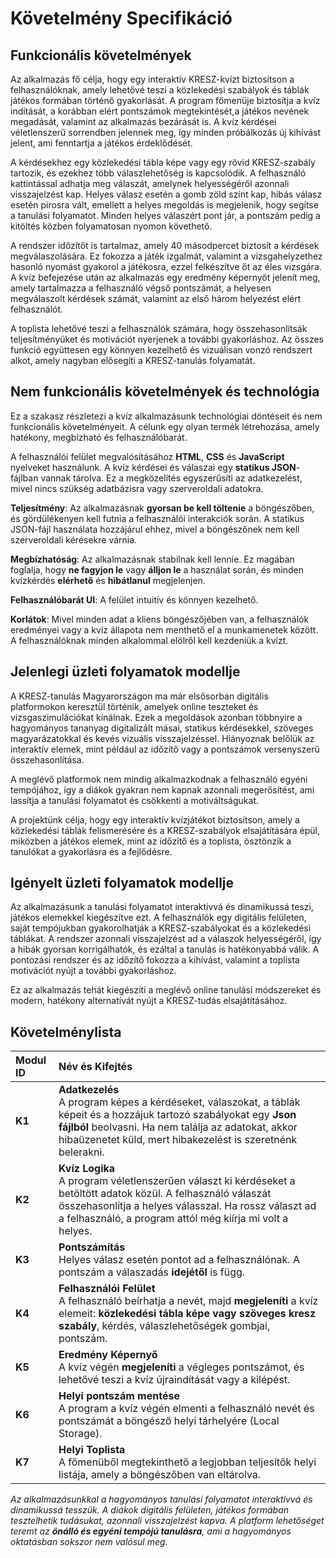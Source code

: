 # Követelmény Specifikáció


























## Funkcionális követelmények

Az alkalmazás fő célja, hogy egy interaktív KRESZ-kvízt biztosítson a felhasználóknak, amely lehetővé teszi a közlekedési szabályok és táblák játékos formában történő gyakorlását. A program főmenüje biztosítja a kvíz indítását, a korábban elért pontszámok megtekintését,a játékos nevének megadását, valamint az alkalmazás bezárását is. A kvíz kérdései véletlenszerű sorrendben jelennek meg, így minden próbálkozás új kihívást jelent, ami fenntartja a játékos érdeklődését.

A kérdésekhez egy közlekedési tábla képe vagy egy rövid KRESZ-szabály tartozik, és ezekhez több válaszlehetőség is kapcsolódik. A felhasználó kattintással adhatja meg válaszát, amelynek helyességéről azonnali visszajelzést kap. Helyes válasz esetén a gomb zöld színt kap, hibás válasz esetén pirosra vált, emellett a helyes megoldás is megjelenik, hogy segítse a tanulási folyamatot. Minden helyes válaszért pont jár, a pontszám pedig a kitöltés közben folyamatosan nyomon követhető.

A rendszer időzítőt is tartalmaz, amely 40 másodpercet biztosít a kérdések megválaszolására. Ez fokozza a játék izgalmát, valamint a vizsgahelyzethez hasonló nyomást gyakorol a játékosra, ezzel felkészítve őt az éles vizsgára. A kvíz befejezése után az alkalmazás egy eredmény képernyőt jelenít meg, amely tartalmazza a felhasználó végső pontszámát, a helyesen megválaszolt kérdések számát, valamint az első három helyezést elért felhasználót.

A toplista lehetővé teszi a felhasználók számára, hogy összehasonlítsák teljesítményüket és motivációt nyerjenek a további gyakorláshoz. Az összes funkció együttesen egy könnyen kezelhető és vizuálisan vonzó rendszert alkot, amely nagyban elősegíti a KRESZ-tanulás folyamatát.

## Nem funkcionális követelmények és technológia

Ez a szakasz részletezi a kvíz alkalmazásunk technológiai döntéseit és nem funkcionális követelményeit. A célunk egy olyan termék létrehozása, amely hatékony, megbízható és felhasználóbarát.

A felhasználói felület megvalósításához **HTML**, **CSS** és **JavaScript** nyelveket használunk. A kvíz kérdései és válaszai egy **statikus JSON**-fájlban vannak tárolva. Ez a megközelítés egyszerűsíti az adatkezelést, mivel nincs szükség adatbázisra vagy szerveroldali adatokra.

**Teljesítmény**: Az alkalmazásnak **gyorsan be kell töltenie** a böngészőben, és gördülékenyen kell futnia a felhasználói interakciók során. A statikus JSON-fájl használata hozzájárul ehhez, mivel a böngészőnek nem kell szerveroldali kérésekre várnia.

**Megbízhatóság**: Az alkalmazásnak stabilnak kell lennie. Ez magában foglalja, hogy **ne fagyjon le** vagy **álljon le** a használat során, és minden kvízkérdés **elérhető** és **hibátlanul** megjelenjen.

**Felhasználóbarát UI**: A felület intuitív és könnyen kezelhető.

**Korlátok**: Mivel minden adat a kliens böngészőjében van, a felhasználók eredményei vagy a kvíz állapota nem menthető el a munkamenetek között. A felhasználóknak minden alkalommal elölről kell kezdeniük a kvízt.


## Jelenlegi üzleti folyamatok modellje

A KRESZ-tanulás Magyarországon ma már elsősorban digitális platformokon keresztül történik, amelyek online teszteket és vizsgaszimulációkat kínálnak. Ezek a megoldások azonban többnyire a hagyományos tananyag digitalizált másai, statikus kérdésekkel, szöveges magyarázatokkal és kevés vizuális visszajelzéssel.  Hiányoznak belőlük az interaktív elemek, mint például az időzítő vagy a pontszámok versenyszerű összehasonlítása.  

A meglévő platformok nem mindig alkalmazkodnak a felhasználó egyéni tempójához, így a diákok gyakran nem kapnak azonnali megerősítést, ami lassítja a tanulási folyamatot és csökkenti a motiváltságukat.  
  
A projektünk célja, hogy egy interaktív kvízjátékot biztosítson, amely a közlekedési táblák felismerésére és a KRESZ-szabályok elsajátítására épül, miközben a játékos elemek, mint az időzítő és a toplista, ösztönzik a tanulókat a gyakorlásra és a fejlődésre.

## Igényelt üzleti folyamatok modellje

Az alkalmazásunk a tanulási folyamatot interaktívvá és dinamikussá teszi, játékos elemekkel kiegészítve ezt. A felhasználók egy digitális felületen, saját tempójukban gyakorolhatják a KRESZ-szabályokat és a közlekedési táblákat. A rendszer azonnali visszajelzést ad a válaszok helyességéről, így a hibák gyorsan korrigálhatók, és ezáltal a tanulás is hatékonyabbá válik. A pontozási rendszer és az időzítő fokozza a kihívást, valamint a toplista motivációt nyújt a további gyakorláshoz.

Ez az alkalmazás tehát kiegészíti a meglévő online tanulási módszereket és modern, hatékony alternatívát nyújt a KRESZ-tudás elsajátításához. 

## Követelménylista

| Modul ID | Név és Kifejtés |
| :--- | :--- |
| **K1** | **Adatkezelés**<br>A program képes a kérdéseket, válaszokat, a táblák képeit és a hozzájuk tartozó szabályokat egy **Json fájlból** beolvasni. Ha nem találja az adatokat, akkor hibaüzenetet küld, mert hibakezelést is szeretnénk belerakni. |
| **K2** | **Kvíz Logika**<br>A program véletlenszerűen választ ki kérdéseket a betöltött adatok közül. A felhasználó válaszát összehasonlítja a helyes válasszal. Ha rossz választ ad a felhasználó, a program attól még kiírja mi volt a helyes. |
| **K3** | **Pontszámítás**<br>Helyes válasz esetén pontot ad a felhasználónak. A pontszám a válaszadás **idejétől** is függ. |
| **K4** | **Felhasználói Felület**<br>A felhasználó beírhatja a nevét, majd **megjeleníti** a kvíz elemeit: **közlekedési tábla képe vagy szöveges kresz szabály**, kérdés, válaszlehetőségek gombjai, pontszám. |
| **K5** | **Eredmény Képernyő**<br>A kvíz végén **megjeleníti** a végleges pontszámot, és lehetővé teszi a kvíz újraindítását vagy a kilépést. |
| **K6** | **Helyi pontszám mentése**<br>A program a kvíz végén elmenti a felhasználó nevét és pontszámát a böngésző helyi tárhelyére (Local Storage).
| **K7** | **Helyi Toplista**<br>A főmenüből megtekinthető a legjobban teljesítők helyi listája, amely a böngészőben van eltárolva.

*Az alkalmazásunkkal a hagyományos tanulási folyamatot interaktívvá és dinamikussá tesszük. A diákok digitális felületen, játékos formában tesztelhetik tudásukat, azonnali visszajelzést kapva. A platform lehetőséget teremt az **önálló és egyéni tempójú tanulásra**, ami a hagyományos oktatásban sokszor nem valósul meg.*
